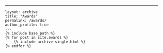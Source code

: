 --- 
	layout: archive 
	title: "Awards" 
	permalink: /awards/ 
	author_profile: true 
	--- 
	{% include base_path %} 
	{% for post in site.awards %} 
	    {% include archive-single.html %} 
	{% endfor %}
